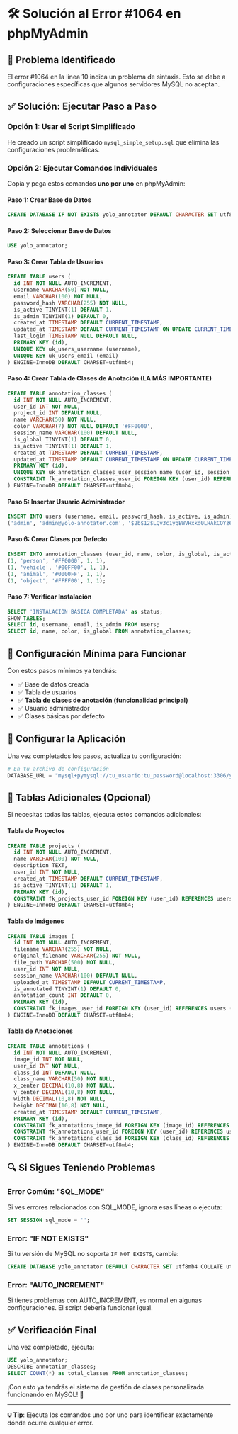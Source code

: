 # 🛠️ Solución al Error #1064 en phpMyAdmin

## 🚨 **Problema Identificado**
El error #1064 en la línea 10 indica un problema de sintaxis. Esto se debe a configuraciones específicas que algunos servidores MySQL no aceptan.

## ✅ **Solución: Ejecutar Paso a Paso**

### **Opción 1: Usar el Script Simplificado**
He creado un script simplificado `mysql_simple_setup.sql` que elimina las configuraciones problemáticas.

### **Opción 2: Ejecutar Comandos Individuales**
Copia y pega estos comandos **uno por uno** en phpMyAdmin:

#### **Paso 1: Crear Base de Datos**
```sql
CREATE DATABASE IF NOT EXISTS yolo_annotator DEFAULT CHARACTER SET utf8mb4 COLLATE utf8mb4_unicode_ci;
```

#### **Paso 2: Seleccionar Base de Datos**
```sql
USE yolo_annotator;
```

#### **Paso 3: Crear Tabla de Usuarios**
```sql
CREATE TABLE users (
  id INT NOT NULL AUTO_INCREMENT,
  username VARCHAR(50) NOT NULL,
  email VARCHAR(100) NOT NULL,
  password_hash VARCHAR(255) NOT NULL,
  is_active TINYINT(1) DEFAULT 1,
  is_admin TINYINT(1) DEFAULT 0,
  created_at TIMESTAMP DEFAULT CURRENT_TIMESTAMP,
  updated_at TIMESTAMP DEFAULT CURRENT_TIMESTAMP ON UPDATE CURRENT_TIMESTAMP,
  last_login TIMESTAMP NULL DEFAULT NULL,
  PRIMARY KEY (id),
  UNIQUE KEY uk_users_username (username),
  UNIQUE KEY uk_users_email (email)
) ENGINE=InnoDB DEFAULT CHARSET=utf8mb4;
```

#### **Paso 4: Crear Tabla de Clases de Anotación (LA MÁS IMPORTANTE)**
```sql
CREATE TABLE annotation_classes (
  id INT NOT NULL AUTO_INCREMENT,
  user_id INT NOT NULL,
  project_id INT DEFAULT NULL,
  name VARCHAR(50) NOT NULL,
  color VARCHAR(7) NOT NULL DEFAULT '#FF0000',
  session_name VARCHAR(100) DEFAULT NULL,
  is_global TINYINT(1) DEFAULT 0,
  is_active TINYINT(1) DEFAULT 1,
  created_at TIMESTAMP DEFAULT CURRENT_TIMESTAMP,
  updated_at TIMESTAMP DEFAULT CURRENT_TIMESTAMP ON UPDATE CURRENT_TIMESTAMP,
  PRIMARY KEY (id),
  UNIQUE KEY uk_annotation_classes_user_session_name (user_id, session_name, name),
  CONSTRAINT fk_annotation_classes_user_id FOREIGN KEY (user_id) REFERENCES users (id) ON DELETE CASCADE
) ENGINE=InnoDB DEFAULT CHARSET=utf8mb4;
```

#### **Paso 5: Insertar Usuario Administrador**
```sql
INSERT INTO users (username, email, password_hash, is_active, is_admin) VALUES 
('admin', 'admin@yolo-annotator.com', '$2b$12$LQv3c1yqBWVHxkd0LHAkCOYz6TtxMQJqhN8/LewdBPj0WS8P5Vda6', 1, 1);
```

#### **Paso 6: Crear Clases por Defecto**
```sql
INSERT INTO annotation_classes (user_id, name, color, is_global, is_active) VALUES
(1, 'person', '#FF0000', 1, 1),
(1, 'vehicle', '#00FF00', 1, 1),
(1, 'animal', '#0000FF', 1, 1),
(1, 'object', '#FFFF00', 1, 1);
```

#### **Paso 7: Verificar Instalación**
```sql
SELECT 'INSTALACIÓN BÁSICA COMPLETADA' as status;
SHOW TABLES;
SELECT id, username, email, is_admin FROM users;
SELECT id, name, color, is_global FROM annotation_classes;
```

## 🎯 **Configuración Mínima para Funcionar**

Con estos pasos mínimos ya tendrás:
- ✅ Base de datos creada
- ✅ Tabla de usuarios 
- ✅ **Tabla de clases de anotación (funcionalidad principal)**
- ✅ Usuario administrador
- ✅ Clases básicas por defecto

## 📝 **Configurar la Aplicación**

Una vez completados los pasos, actualiza tu configuración:

```python
# En tu archivo de configuración
DATABASE_URL = "mysql+pymysql://tu_usuario:tu_password@localhost:3306/yolo_annotator"
```

## 🚀 **Tablas Adicionales (Opcional)**

Si necesitas todas las tablas, ejecuta estos comandos adicionales:

#### **Tabla de Proyectos**
```sql
CREATE TABLE projects (
  id INT NOT NULL AUTO_INCREMENT,
  name VARCHAR(100) NOT NULL,
  description TEXT,
  user_id INT NOT NULL,
  created_at TIMESTAMP DEFAULT CURRENT_TIMESTAMP,
  is_active TINYINT(1) DEFAULT 1,
  PRIMARY KEY (id),
  CONSTRAINT fk_projects_user_id FOREIGN KEY (user_id) REFERENCES users (id) ON DELETE CASCADE
) ENGINE=InnoDB DEFAULT CHARSET=utf8mb4;
```

#### **Tabla de Imágenes**
```sql
CREATE TABLE images (
  id INT NOT NULL AUTO_INCREMENT,
  filename VARCHAR(255) NOT NULL,
  original_filename VARCHAR(255) NOT NULL,
  file_path VARCHAR(500) NOT NULL,
  user_id INT NOT NULL,
  session_name VARCHAR(100) DEFAULT NULL,
  uploaded_at TIMESTAMP DEFAULT CURRENT_TIMESTAMP,
  is_annotated TINYINT(1) DEFAULT 0,
  annotation_count INT DEFAULT 0,
  PRIMARY KEY (id),
  CONSTRAINT fk_images_user_id FOREIGN KEY (user_id) REFERENCES users (id) ON DELETE CASCADE
) ENGINE=InnoDB DEFAULT CHARSET=utf8mb4;
```

#### **Tabla de Anotaciones**
```sql
CREATE TABLE annotations (
  id INT NOT NULL AUTO_INCREMENT,
  image_id INT NOT NULL,
  user_id INT NOT NULL,
  class_id INT DEFAULT NULL,
  class_name VARCHAR(50) NOT NULL,
  x_center DECIMAL(10,8) NOT NULL,
  y_center DECIMAL(10,8) NOT NULL,
  width DECIMAL(10,8) NOT NULL,
  height DECIMAL(10,8) NOT NULL,
  created_at TIMESTAMP DEFAULT CURRENT_TIMESTAMP,
  PRIMARY KEY (id),
  CONSTRAINT fk_annotations_image_id FOREIGN KEY (image_id) REFERENCES images (id) ON DELETE CASCADE,
  CONSTRAINT fk_annotations_user_id FOREIGN KEY (user_id) REFERENCES users (id) ON DELETE CASCADE,
  CONSTRAINT fk_annotations_class_id FOREIGN KEY (class_id) REFERENCES annotation_classes (id) ON DELETE SET NULL
) ENGINE=InnoDB DEFAULT CHARSET=utf8mb4;
```

## 🔍 **Si Sigues Teniendo Problemas**

### **Error Común: "SQL_MODE"**
Si ves errores relacionados con SQL_MODE, ignora esas líneas o ejecuta:
```sql
SET SESSION sql_mode = '';
```

### **Error: "IF NOT EXISTS"**
Si tu versión de MySQL no soporta `IF NOT EXISTS`, cambia:
```sql
CREATE DATABASE yolo_annotator DEFAULT CHARACTER SET utf8mb4 COLLATE utf8mb4_unicode_ci;
```

### **Error: "AUTO_INCREMENT"**
Si tienes problemas con AUTO_INCREMENT, es normal en algunas configuraciones. El script debería funcionar igual.

## ✅ **Verificación Final**

Una vez completado, ejecuta:
```sql
USE yolo_annotator;
DESCRIBE annotation_classes;
SELECT COUNT(*) as total_classes FROM annotation_classes;
```

¡Con esto ya tendrás el sistema de gestión de clases personalizada funcionando en MySQL! 🎉

---

**💡 Tip**: Ejecuta los comandos uno por uno para identificar exactamente dónde ocurre cualquier error.
